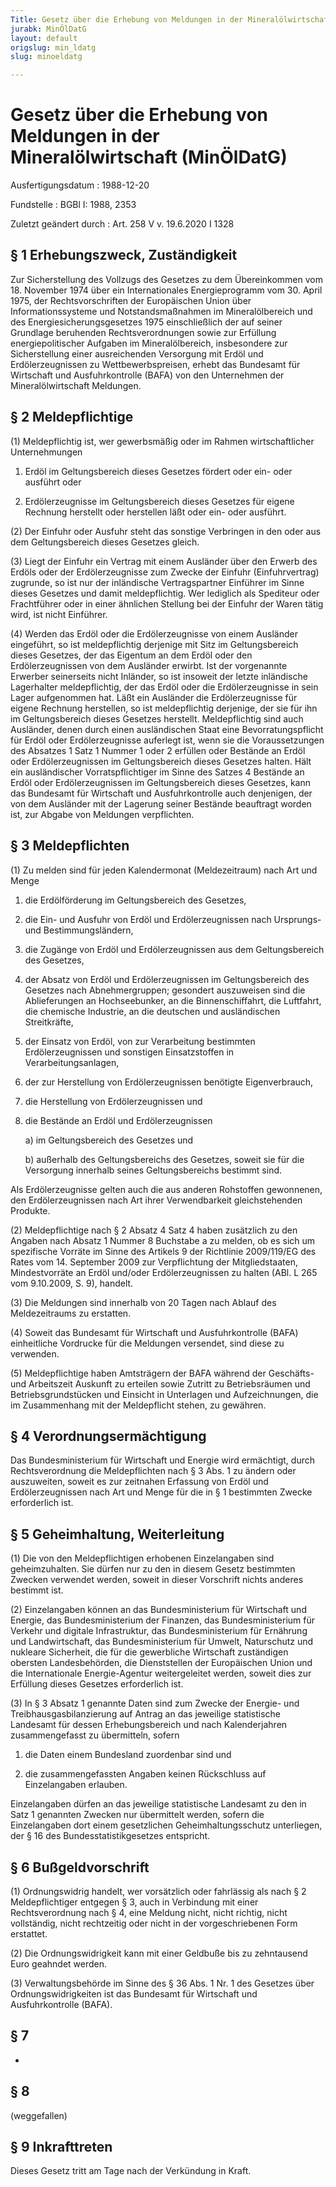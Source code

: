 ```yaml
---
Title: Gesetz über die Erhebung von Meldungen in der Mineralölwirtschaft
jurabk: MinÖlDatG
layout: default
origslug: min_ldatg
slug: minoeldatg

---
```


# Gesetz über die Erhebung von Meldungen in der Mineralölwirtschaft (MinÖlDatG)

Ausfertigungsdatum
:   1988-12-20

Fundstelle
:   BGBl I: 1988, 2353

Zuletzt geändert durch
:   Art. 258 V v. 19.6.2020 I 1328


## § 1 Erhebungszweck, Zuständigkeit

Zur Sicherstellung des Vollzugs des Gesetzes zu dem Übereinkommen vom 18. November 1974 über ein Internationales Energieprogramm vom 30. April 1975, der Rechtsvorschriften der Europäischen Union über Informationssysteme und Notstandsmaßnahmen im Mineralölbereich und des Energiesicherungsgesetzes 1975 einschließlich der auf seiner Grundlage beruhenden Rechtsverordnungen sowie zur Erfüllung energiepolitischer Aufgaben im Mineralölbereich, insbesondere zur Sicherstellung einer ausreichenden Versorgung mit Erdöl und Erdölerzeugnissen zu Wettbewerbspreisen, erhebt das Bundesamt für Wirtschaft und Ausfuhrkontrolle (BAFA) von den Unternehmen der Mineralölwirtschaft Meldungen.


## § 2 Meldepflichtige

(1) Meldepflichtig ist, wer gewerbsmäßig oder im Rahmen wirtschaftlicher Unternehmungen

1.  Erdöl im Geltungsbereich dieses Gesetzes fördert oder ein- oder ausführt oder


2.  Erdölerzeugnisse im Geltungsbereich dieses Gesetzes für eigene Rechnung herstellt oder herstellen läßt oder ein- oder ausführt.




(2) Der Einfuhr oder Ausfuhr steht das sonstige Verbringen in den oder aus dem Geltungsbereich dieses Gesetzes gleich.

(3) Liegt der Einfuhr ein Vertrag mit einem Ausländer über den Erwerb des Erdöls oder der Erdölerzeugnisse zum Zwecke der Einfuhr (Einfuhrvertrag) zugrunde, so ist nur der inländische Vertragspartner Einführer im Sinne dieses Gesetzes und damit meldepflichtig. Wer lediglich als Spediteur oder Frachtführer oder in einer ähnlichen Stellung bei der Einfuhr der Waren tätig wird, ist nicht Einführer.

(4) Werden das Erdöl oder die Erdölerzeugnisse von einem Ausländer eingeführt, so ist meldepflichtig derjenige mit Sitz im Geltungsbereich dieses Gesetzes, der das Eigentum an dem Erdöl oder den Erdölerzeugnissen von dem Ausländer erwirbt. Ist der vorgenannte Erwerber seinerseits nicht Inländer, so ist insoweit der letzte inländische Lagerhalter meldepflichtig, der das Erdöl oder die Erdölerzeugnisse in sein Lager aufgenommen hat. Läßt ein Ausländer die Erdölerzeugnisse für eigene Rechnung herstellen, so ist meldepflichtig derjenige, der sie für ihn im Geltungsbereich dieses Gesetzes herstellt. Meldepflichtig sind auch Ausländer, denen durch einen ausländischen Staat eine Bevorratungspflicht für Erdöl oder Erdölerzeugnisse auferlegt ist, wenn sie die Voraussetzungen des Absatzes 1 Satz 1 Nummer 1 oder 2 erfüllen oder Bestände an Erdöl oder Erdölerzeugnissen im Geltungsbereich dieses Gesetzes halten. Hält ein ausländischer Vorratspflichtiger im Sinne des Satzes 4 Bestände an Erdöl oder Erdölerzeugnissen im Geltungsbereich dieses Gesetzes, kann das Bundesamt für Wirtschaft und Ausfuhrkontrolle auch denjenigen, der von dem Ausländer mit der Lagerung seiner Bestände beauftragt worden ist, zur Abgabe von Meldungen verpflichten.


## § 3 Meldepflichten

(1) Zu melden sind für jeden Kalendermonat (Meldezeitraum) nach Art und Menge

1.  die Erdölförderung im Geltungsbereich des Gesetzes,


2.  die Ein- und Ausfuhr von Erdöl und Erdölerzeugnissen nach Ursprungs- und Bestimmungsländern,


3.  die Zugänge von Erdöl und Erdölerzeugnissen aus dem Geltungsbereich des Gesetzes,


4.  der Absatz von Erdöl und Erdölerzeugnissen im Geltungsbereich des Gesetzes nach Abnehmergruppen; gesondert auszuweisen sind die Ablieferungen an Hochseebunker, an die Binnenschiffahrt, die Luftfahrt, die chemische Industrie, an die deutschen und ausländischen Streitkräfte,


5.  der Einsatz von Erdöl, von zur Verarbeitung bestimmten Erdölerzeugnissen und sonstigen Einsatzstoffen in Verarbeitungsanlagen,


6.  der zur Herstellung von Erdölerzeugnissen benötigte Eigenverbrauch,


7.  die Herstellung von Erdölerzeugnissen und


8.  die Bestände an Erdöl und Erdölerzeugnissen

    a)  im Geltungsbereich des Gesetzes und


    b)  außerhalb des Geltungsbereichs des Gesetzes, soweit sie für die Versorgung innerhalb seines Geltungsbereichs bestimmt sind.






Als Erdölerzeugnisse gelten auch die aus anderen Rohstoffen gewonnenen, den Erdölerzeugnissen nach Art ihrer Verwendbarkeit gleichstehenden Produkte.

(2) Meldepflichtige nach § 2 Absatz 4 Satz 4 haben zusätzlich zu den Angaben nach Absatz 1 Nummer 8 Buchstabe a zu melden, ob es sich um spezifische Vorräte im Sinne des Artikels 9 der Richtlinie 2009/119/EG des Rates vom 14. September 2009 zur Verpflichtung der Mitgliedstaaten, Mindestvorräte an Erdöl und/oder Erdölerzeugnissen zu halten (ABl. L 265 vom 9.10.2009, S. 9), handelt.

(3) Die Meldungen sind innerhalb von 20 Tagen nach Ablauf des Meldezeitraums zu erstatten.

(4) Soweit das Bundesamt für Wirtschaft und Ausfuhrkontrolle (BAFA) einheitliche Vordrucke für die Meldungen versendet, sind diese zu verwenden.

(5) Meldepflichtige haben Amtsträgern der BAFA während der Geschäfts- und Arbeitszeit Auskunft zu erteilen sowie Zutritt zu Betriebsräumen und Betriebsgrundstücken und Einsicht in Unterlagen und Aufzeichnungen, die im Zusammenhang mit der Meldepflicht stehen, zu gewähren.


## § 4 Verordnungsermächtigung

Das Bundesministerium für Wirtschaft und Energie wird ermächtigt, durch Rechtsverordnung die Meldepflichten nach § 3 Abs. 1 zu ändern oder auszuweiten, soweit es zur zeitnahen Erfassung von Erdöl und Erdölerzeugnissen nach Art und Menge für die in § 1 bestimmten Zwecke erforderlich ist.


## § 5 Geheimhaltung, Weiterleitung

(1) Die von den Meldepflichtigen erhobenen Einzelangaben sind geheimzuhalten. Sie dürfen nur zu den in diesem Gesetz bestimmten Zwecken verwendet werden, soweit in dieser Vorschrift nichts anderes bestimmt ist.

(2) Einzelangaben können an das Bundesministerium für Wirtschaft und Energie, das Bundesministerium der Finanzen, das Bundesministerium für Verkehr und digitale Infrastruktur, das Bundesministerium für Ernährung und Landwirtschaft, das Bundesministerium für Umwelt, Naturschutz und nukleare Sicherheit, die für die gewerbliche Wirtschaft zuständigen obersten Landesbehörden, die Dienststellen der Europäischen Union und die Internationale Energie-Agentur weitergeleitet werden, soweit dies zur Erfüllung dieses Gesetzes erforderlich ist.

(3) In § 3 Absatz 1 genannte Daten sind zum Zwecke der Energie- und Treibhausgasbilanzierung auf Antrag an das jeweilige statistische Landesamt für dessen Erhebungsbereich und nach Kalenderjahren zusammengefasst zu übermitteln, sofern

1.  die Daten einem Bundesland zuordenbar sind und


2.  die zusammengefassten Angaben keinen Rückschluss auf Einzelangaben erlauben.



Einzelangaben dürfen an das jeweilige statistische Landesamt zu den in Satz 1 genannten Zwecken nur übermittelt werden, sofern die Einzelangaben dort einem gesetzlichen Geheimhaltungsschutz unterliegen, der § 16 des Bundesstatistikgesetzes entspricht.


## § 6 Bußgeldvorschrift

(1) Ordnungswidrig handelt, wer vorsätzlich oder fahrlässig als nach § 2 Meldepflichtiger entgegen § 3, auch in Verbindung mit einer Rechtsverordnung nach § 4, eine Meldung nicht, nicht richtig, nicht vollständig, nicht rechtzeitig oder nicht in der vorgeschriebenen Form erstattet.

(2) Die Ordnungswidrigkeit kann mit einer Geldbuße bis zu zehntausend Euro geahndet werden.

(3) Verwaltungsbehörde im Sinne des § 36 Abs. 1 Nr. 1 des Gesetzes über Ordnungswidrigkeiten ist das Bundesamt für Wirtschaft und Ausfuhrkontrolle (BAFA).


## § 7

-


## § 8

(weggefallen)


## § 9 Inkrafttreten

Dieses Gesetz tritt am Tage nach der Verkündung in Kraft.

